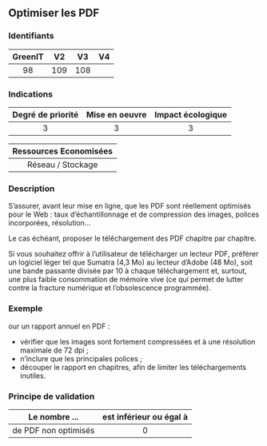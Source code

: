 ## Optimiser les PDF

### Identifiants

| GreenIT |  V2  |  V3  |  V4  |
|:-------:|:----:|:----:|:----:|
|   98   | 109  | 108  |      |

### Indications

| Degré de priorité |      Mise en oeuvre       |  Impact écologique    |
|:-------------------:|:-------------------------:|:---------------------:|
| 3 | 3 | 3 |

|Ressources Economisées                                      |
|:----------------------------------------------------------:|
|  Réseau / Stockage  |

### Description

S’assurer, avant leur mise en ligne, que les PDF sont réellement optimisés pour le Web : taux d’échantillonnage et de compression des images, polices incorporées, résolution…

Le cas échéant, proposer le téléchargement des PDF chapitre par chapitre.

Si vous souhaitez offrir à l’utilisateur de télécharger un lecteur PDF, préférer un logiciel léger tel que Sumatra (4,3 Mo) au lecteur d’Adobe (48 Mo), soit une bande passante divisée par 10 à chaque téléchargement et, surtout, une plus faible consommation de mémoire vive (ce qui permet de lutter contre la fracture numérique et l’obsolescence programmée).

### Exemple

our un rapport annuel en PDF :
 - vérifier que les images sont fortement compressées et à une résolution maximale de 72 dpi ;
 - n’inclure que les principales polices ;
 - découper le rapport en chapitres, afin de limiter les téléchargements inutiles.


### Principe de validation

| Le nombre ...     | est inférieur ou égal à   |  
|-------------------|:-------------------------:|
| de PDF non optimisés  |  0 |
